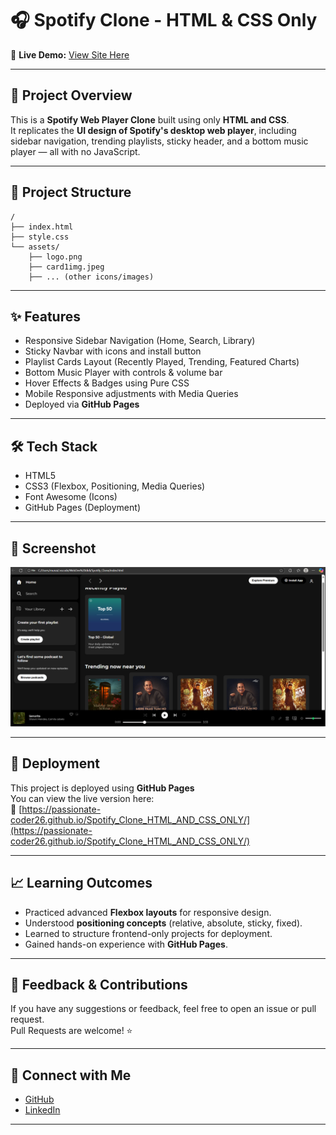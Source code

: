 
# 🎧 Spotify Clone - HTML & CSS Only

🚀 **Live Demo:** [View Site Here](https://passionate-coder26.github.io/Spotify_Clone_HTML_AND_CSS_ONLY/)

---

## 📑 Project Overview
This is a **Spotify Web Player Clone** built using only **HTML and CSS**.  
It replicates the **UI design of Spotify's desktop web player**, including sidebar navigation, trending playlists, sticky header, and a bottom music player — all with no JavaScript.

---

## 📂 Project Structure
```
/
├── index.html
├── style.css
└── assets/
    ├── logo.png
    ├── card1img.jpeg
    ├── ... (other icons/images)
```

---

## ✨ Features
- Responsive Sidebar Navigation (Home, Search, Library)
- Sticky Navbar with icons and install button
- Playlist Cards Layout (Recently Played, Trending, Featured Charts)
- Bottom Music Player with controls & volume bar
- Hover Effects & Badges using Pure CSS
- Mobile Responsive adjustments with Media Queries
- Deployed via **GitHub Pages**

---

## 🛠️ Tech Stack
- HTML5
- CSS3 (Flexbox, Positioning, Media Queries)
- Font Awesome (Icons)
- GitHub Pages (Deployment)

---

## 📸 Screenshot
![Homepage](assests/Spotify_Homepage.png)

---

## 🚀 Deployment
This project is deployed using **GitHub Pages**  
You can view the live version here:  
🔗 [https://passionate-coder26.github.io/Spotify_Clone_HTML_AND_CSS_ONLY/](https://passionate-coder26.github.io/Spotify_Clone_HTML_AND_CSS_ONLY/)

---

## 📈 Learning Outcomes
- Practiced advanced **Flexbox layouts** for responsive design.
- Understood **positioning concepts** (relative, absolute, sticky, fixed).
- Learned to structure frontend-only projects for deployment.
- Gained hands-on experience with **GitHub Pages**.

---

## 🙌 Feedback & Contributions
If you have any suggestions or feedback, feel free to open an issue or pull request.  
Pull Requests are welcome! ⭐

---

## 📩 Connect with Me
- [GitHub](https://github.com/passionate-coder26)
- [LinkedIn](www.linkedin.com/in/abhiramnair436)

---
